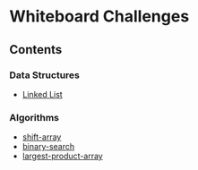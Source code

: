 # Whiteboard Challenges

## Contents
### Data Structures
- [Linked List](https://github.com/dsnowb/data-structures-and-algorithms/tree/linked-list/data-structures/linked-list)

### Algorithms
- [shift-array](https://github.com/dsnowb/data-structures-and-algorithms/tree/shift-array/challenges/shift-array)
- [binary-search](https://github.com/dsnowb/data-structures-and-algorithms/tree/binary-search/challenges/binary-search)
- [largest-product-array](https://github.com/dsnowb/data-structures-and-algorithms/tree/largest-product-array/challenges/largest-product-array)
